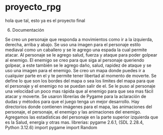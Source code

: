 # proyecto_rpg
hola que tal, esto ya es el proyecto final

6. Documentación

Se creo un personaje que responda a movimientos como ir a la izquierda, derecha, arriba y abajo. 
Se uso una imagen para el personaje estilo mediaval como un caballero y se le agrego una espada la cual permite atacar.
Al personaje se le agrego salud, fuerza y ataque para poder golpear al enemigo.
El enemigo se creo para que siga al personaje queriendo golpear, a este también se le agrego daño, salud, rapidez de ataque y se uso una imagen para el enemigo.
Se creo un mapa donde puedes ir a cualquier parte en el y te permite tener libertad al momento de moverte.
Se define lo que son los bordes del mapa o sea los limites del mapa para que el personaje y el enemigo no se puedan salir de el.
Se le puso al personaje una velocidad un poco mas rápida que al enemigo para que sea mas fácil atacar y moverte.
Se usaron librerías de Pygame para la aclaración de dudas y métodos para que el juego tenga un mejor desarrollo.
Hay directorios donde contienen imágenes para el mapa, las animaciones del personaje, el personaje, el enemigo y las animaciones del enemigo.
Agregamos las estadísticas del personaje en la parte superior izquierda que es la Salud, energía y otras mas.
librerias: pygame 2.6.1, (SDL 2.28.4, Python 3.12.6)
import pygame
import Random